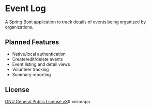 # Event Log

A Spring Boot application to track details of events being organized by organizations.

## Planned Features

- Native/local authentication
- Create/edit/delete events
- Event listing and detail views
- Volunteer tracking
- Summary reporting

## License

[GNU General Public License v3](LICENSE)# voiceapp
